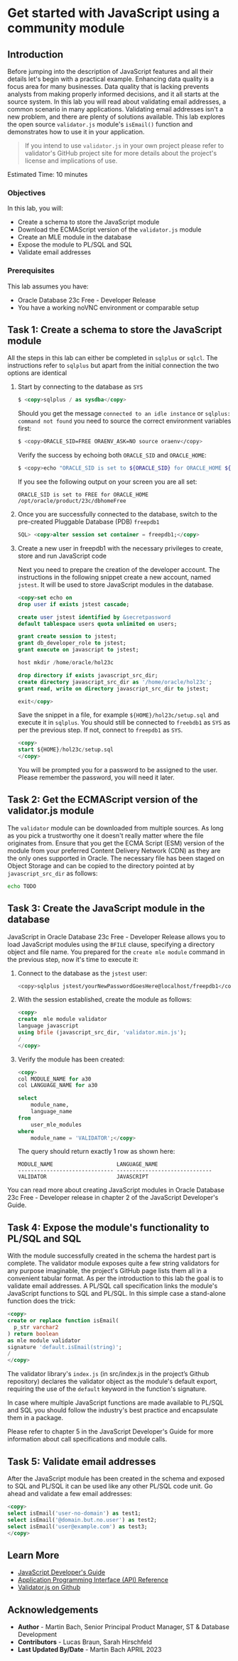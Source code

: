 # Get started with JavaScript using a community module

## Introduction

Before jumping into the description of JavaScript features and all their details let's begin with a practical example. Enhancing data quality is a focus area for many businesses. Data quality that is lacking prevents analysts from making properly informed decisions, and it all starts at the source system. In this lab you will read about validating email addresses, a common scenario in many applications. Validating email addresses isn't a new problem, and there are plenty of solutions available. This lab explores the open source `validator.js` module's `isEmail()` function and demonstrates how to use it in your application.

> If you intend to use `validator.js` in your own project please refer to validator's GitHub project site for more details about the project's license and implications of use. 

Estimated Time: 10 minutes

### Objectives

In this lab, you will:

- Create a schema to store the JavaScript module
- Download the ECMAScript version of the `validator.js` module
- Create an MLE module in the database
- Expose the module to PL/SQL and SQL
- Validate email addresses

### Prerequisites

This lab assumes you have:

- Oracle Database 23c Free - Developer Release
- You have a working noVNC environment or comparable setup

## Task 1: Create a schema to store the JavaScript module

All the steps in this lab can either be completed in `sqlplus` or `sqlcl`. The instructions refer to `sqlplus` but apart from the initial connection the two options are identical

1. Start by connecting to the database as `SYS`

	```sql
	$ <copy>sqlplus / as sysdba</copy>
	```

	Should you get the message `connected to an idle instance` or `sqlplus: command not found` you need to source the correct environment variables first:

	```bash
	$ <copy>ORACLE_SID=FREE ORAENV_ASK=NO source oraenv</copy>
	```

	Verify the success by echoing both `ORACLE_SID` and `ORACLE_HOME`:

	```bash
	$ <copy>echo "ORACLE_SID is set to ${ORACLE_SID} for ORACLE_HOME ${ORACLE_HOME}"</copy>
	```

	If you see the following output on your screen you are all set:

	```
	ORACLE_SID is set to FREE for ORACLE_HOME /opt/oracle/product/23c/dbhomeFree
	```

2. Once you are successfully connected to the database, switch to the pre-created Pluggable Database (PDB) `freepdb1`

	```sql
	SQL> <copy>alter session set container = freepdb1;</copy>
	```

3. Create a new user in freepdb1 with the necessary privileges to create, store and run JavaScript code

	Next you need to prepare the creation of the developer account. The instructions in the following snippet create a new account, named `jstest`. It will be used to store JavaScript modules in the database.

	```sql
	<copy>set echo on
	drop user if exists jstest cascade;

	create user jstest identified by &secretpassword
	default tablespace users quota unlimited on users;

	grant create session to jstest;
	grant db_developer_role to jstest;
	grant execute on javascript to jstest;

	host mkdir /home/oracle/hol23c

	drop directory if exists javascript_src_dir;
	create directory javascript_src_dir as '/home/oracle/hol23c';
	grant read, write on directory javascript_src_dir to jstest;

	exit</copy>
	```

	Save the snippet in a file, for example `${HOME}/hol23c/setup.sql` and execute it in `sqlplus`. You should still be connected to `freebdb1` as `SYS` as per the previous step. If not, connect to `freepdb1` as `SYS`.
	
	```sql
	<copy>
	start ${HOME}/hol23c/setup.sql
	</copy>
	```

	You will be prompted you for a password to be assigned to the user. Please remember the password, you will need it later.

## Task 2: Get the ECMAScript version of the validator.js module

The `validator` module can be downloaded from multiple sources. As long as you pick a trustworthy one it doesn't really matter where the file originates from. Ensure that you get the ECMA Script (ESM) version of the module from your preferred Content Delivery Network (CDN) as they are the only ones supported in Oracle. The necessary file has been staged on Object Storage and can be copied to the directory pointed at by `javascript_src_dir` as follows:

```bash
echo TODO
```

## Task 3: Create the JavaScript module in the database

JavaScript in Oracle Database 23c Free - Developer Release allows you to load JavaScript modules using the `BFILE` clause, specifying a directory object and file name. You prepared for the `create mle module` command in the previous step, now it's time to execute it:

1. Connect to the database as the `jstest` user:

	```bash
	<copy>sqlplus jstest/yourNewPasswordGoesHere@localhost/freepdb1</copy>
	```

2. With the session established, create the module as follows:

	```sql
	<copy>
	create  mle module validator
	language javascript
	using bfile (javascript_src_dir, 'validator.min.js');
	/
	</copy>
	```

3. Verify the module has been created:

	```sql
	<copy>
	col MODULE_NAME for a30
	col LANGUAGE_NAME for a30

	select 
		module_name, 
		language_name 
	from 
		user_mle_modules
	where
		module_name = 'VALIDATOR';</copy>
	```

	The query should return exactly 1 row as shown here:

	```
	MODULE_NAME                    LANGUAGE_NAME
	------------------------------ ------------------------------
	VALIDATOR                      JAVASCRIPT
	```

You can read more about creating JavaScript modules in Oracle Database 23c Free - Developer release in chapter 2 of the JavaScript Developer's Guide.

## Task 4: Expose the module's functionality to PL/SQL and SQL

With the module successfully created in the schema the hardest part is complete. The validator module exposes quite a few string validators for any purpose imaginable, the project's GitHub page lists them all in a convenient tabular format. As per the introduction to this lab the goal is to validate email addresses. A PL/SQL call specification links the module's JavaScript functions to SQL and PL/SQL. In this simple case a stand-alone function does the trick:

```sql
<copy>
create or replace function isEmail(
  p_str varchar2
) return boolean
as mle module validator
signature 'default.isEmail(string)';
/
</copy>
```

The validator library's `index.js` (in src/index.js in the project’s Github repository) declares the validator object as the module's default export, requiring the use of the `default` keyword in the function's signature.

In case where multiple JavaScript functions are made available to PL/SQL and SQL you should follow the industry's best practice and encapsulate them in a package.

Please refer to chapter 5 in the JavaScript Developer's Guide for more information about call specifications and module calls.

## Task 5: Validate email addresses

After the JavaScript module has been created in the schema and exposed to SQL and PL/SQL it can be used like any other PL/SQL code unit. Go ahead and validate a few email addresses:

```sql
<copy>
select isEmail('user-no-domain') as test1;
select isEmail('@domain.but.no.user') as test2;
select isEmail('user@example.com') as test3;
</copy>
```

## Learn More

- [JavaScript Developer's Guide](https://docs.oracle.com/en/database/oracle/oracle-database/23/mlejs/index.html)
- [Application Programming Interface (API) Reference](https://oracle-samples.github.io/mle-modules/)
- [Validator.js on Github](https://github.com/validatorjs/validator.js)

## Acknowledgements

- **Author** - Martin Bach, Senior Principal Product Manager, ST & Database Development
- **Contributors** -  Lucas Braun, Sarah Hirschfeld
- **Last Updated By/Date** - Martin Bach APRIL 2023

